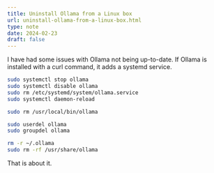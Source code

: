 ```yaml
---
title: Uninstall Ollama from a Linux box
url: uninstall-ollama-from-a-linux-box.html
type: note
date: 2024-02-23
draft: false
---
```

I have had some issues with Ollama not being up-to-date. If Ollama is installed with a curl command, it adds a systemd service.

```sh
sudo systemctl stop ollama
sudo systemctl disable ollama
sudo rm /etc/systemd/system/ollama.service
sudo systemctl daemon-reload

sudo rm /usr/local/bin/ollama

sudo userdel ollama
sudo groupdel ollama

rm -r ~/.ollama
sudo rm -rf /usr/share/ollama
```

That is about it.
